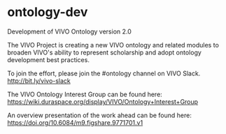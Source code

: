 # ontology-dev

Development of VIVO Ontology version 2.0

The VIVO Project is creating a new VIVO ontology and related modules to broaden VIVO's ability to represent scholarship
and adopt ontology development best practices.

To join the effort, please join the #ontology channel on VIVO Slack.  http://bit.ly/vivo-slack

The VIVO Ontology Interest Group can be found here:  https://wiki.duraspace.org/display/VIVO/Ontology+Interest+Group

An overview presentation of the work ahead can be found here:  https://doi.org/10.6084/m9.figshare.9771701.v1
